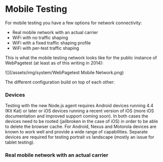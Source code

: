 # Mobile Testing

For mobile testing you have a few options for network connectivity:
+ Real mobile network with an actual carrier
+ WiFi with no traffic shaping
+ WiFi with a fixed traffic shaping profile
+ WiFi with per-test traffic shaping

This is what the mobile testing network looks like for the public instance of WebPagetest (at least as of this writing in 2014):

![](/assets/img/system/WebPagetest Mobile Network.png)

The different configuration build on top of each other:

### Devices
Testing with the new Node.js agent requires Android devices running 4.4 (Kit Kat) or later or iOS devices running a recent version of iOS (more iOS documentation and improved support coming soon).  In both cases the devices need to be rooted (jailbroken in the case of iOS) in order to be able to delete the browser cache.  For Android, Nexus and Motorola devices are known to work well and provide a wide range of capabilities.  Separate devices are required for testing portrait vs landscape (mostly an issue for tablet testing).

### Real mobile network with an actual carrier

